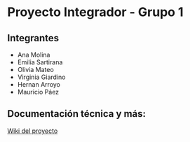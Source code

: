 # Proyecto Integrador - Grupo 1

## Integrantes

- Ana Molina
- Emilia Sartirana
- Olivia Mateo
- Virginia Giardino
- Hernan Arroyo
- Mauricio Páez

## Documentación técnica y más: 

[Wiki del proyecto](https://gitlab.ctd.academy/ctd/proyecto-integrador-1022/0521-pt-c1/grupo-01/-/wikis/Home)
